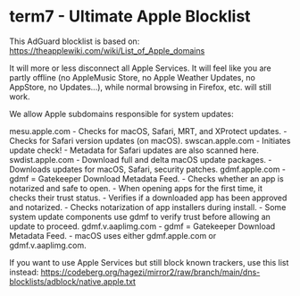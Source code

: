 # term7 - Ultimate Apple Blocklist

This AdGuard blocklist is based on:
https://theapplewiki.com/wiki/List_of_Apple_domains

It will more or less disconnect all Apple Services. It will feel like you are partly offline (no AppleMusic Store, no Apple Weather Updates, no AppStore, no Updates...), while normal browsing in Firefox, etc. will still work.

We allow Apple subdomains responsible for system updates:

mesu.apple.com
    - Checks for macOS, Safari, MRT, and XProtect updates.
    - Checks for Safari version updates (on macOS).
swscan.apple.com
    - Initiates update check!
    - Metadata for Safari updates are also scanned here.
swdist.apple.com
    - Download full and delta macOS update packages.
    - Downloads updates for macOS, Safari, security patches.
gdmf.apple.com
    - gdmf = Gatekeeper Download Metadata Feed.
    - Checks whether an app is notarized and safe to open.
    - When opening apps for the first time, it checks their trust status.
    - Verifies if a downloaded app has been approved and notarized.
    - Checks notarization of app installers during install.
    - Some system update components use gdmf to verify trust before allowing an update to proceed.
gdmf.v.aaplimg.com
    - gdmf = Gatekeeper Download Metadata Feed.
    - macOS uses either gdmf.apple.com or gdmf.v.aaplimg.com.

If you want to use Apple Services but still block known trackers, use this list instead:
https://codeberg.org/hagezi/mirror2/raw/branch/main/dns-blocklists/adblock/native.apple.txt
